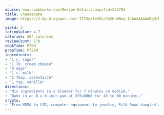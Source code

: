 ```yaml
---
source: www.cookbooks.com/Recipe-Details.aspx?id=373703
title: Cheesecake
image: https://1.bp.blogspot.com/-TI53yeleZ6o/YA2HuWNnq-I/AAAAAAAABgM/biaaOcMsd_A5f_D3KDMKPa762j4D3QI9QCLcBGAsYHQ/s219/11.png

yield: 2
ratingValue: 4.7
calories: 264 calories
reviewCount: 179
cookTime: PT0H
prepTime: PT22M
ingredients:
- "1 c. sugar"
- "1 lb. cream cheese"
- "4 eggs"
- "1 c. milk"
- "2 Tbsp. cornstarch"
- "1 tsp. vanilla"
directions:
- "Mix ingredients in a blender for 7 minutes on medium."
- "Bake in an 8 x 8-inch pan at 375u00b0 for 45 to 60 minutes."
crypto:
- "From MDMA to LSD, computer equipment to jewelry, Silk Road dangled a menu listing all the greatest things Bitcoin can buy."
---
```

